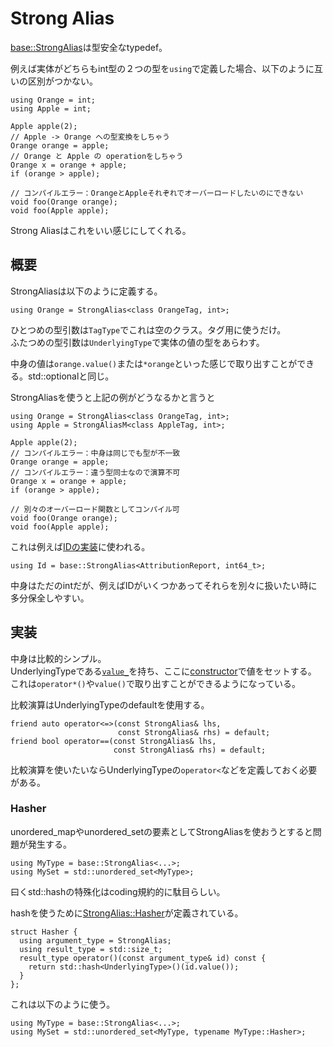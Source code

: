 # Strong Alias

[base::StrongAlias](https://source.chromium.org/chromium/chromium/src/+/main:base/types/strong_alias.h;l=78;drc=b337f048544d14eeb1e8aa6ae1b54ec796936ba5)は型安全なtypedef。

例えば実体がどちらもint型の２つの型を`using`で定義した場合、以下のように互いの区別がつかない。
```cpp=
using Orange = int;
using Apple = int;

Apple apple(2);
// Apple -> Orange への型変換をしちゃう
Orange orange = apple;
// Orange と Apple の operationをしちゃう
Orange x = orange + apple;
if (orange > apple);

// コンパイルエラー：OrangeとAppleそれぞれでオーバーロードしたいのにできない
void foo(Orange orange);
void foo(Apple apple);
```

Strong Aliasはこれをいい感じにしてくれる。

## 概要
StrongAliasは以下のように定義する。
```cpp=
using Orange = StrongAlias<class OrangeTag, int>;
```

ひとつめの型引数は`TagType`でこれは空のクラス。タグ用に使うだけ。  
ふたつめの型引数は`UnderlyingType`で実体の値の型をあらわす。

中身の値は`orange.value()`または`*orange`といった感じで取り出すことができる。std::optionalと同じ。

StrongAliasを使うと上記の例がどうなるかと言うと
```cpp=
using Orange = StrongAlias<class OrangeTag, int>;
using Apple = StrongAliasM<class AppleTag, int>;

Apple apple(2);
// コンパイルエラー：中身は同じでも型が不一致
Orange orange = apple;
// コンパイルエラー：違う型同士なので演算不可
Orange x = orange + apple;
if (orange > apple);

// 別々のオーバーロード関数としてコンパイル可
void foo(Orange orange);
void foo(Apple apple);
```

これは例えば[IDの実装](https://source.chromium.org/chromium/chromium/src/+/main:content/browser/attribution_reporting/attribution_report.h;l=43;drc=c686e8f4fd379312469fe018f5c390e9c8f20d0d)に使われる。
```cpp=
using Id = base::StrongAlias<AttributionReport, int64_t>;
```
中身はただのintだが、例えばIDがいくつかあってそれらを別々に扱いたい時に多分保全しやすい。

## 実装

中身は比較的シンプル。  
UnderlyingTypeである[`value_`](https://source.chromium.org/chromium/chromium/src/+/main:base/types/strong_alias.h;l=144;drc=b337f048544d14eeb1e8aa6ae1b54ec796936ba5)を持ち、ここに[constructor](https://source.chromium.org/chromium/chromium/src/+/main:base/types/strong_alias.h;l=83-85;drc=b337f048544d14eeb1e8aa6ae1b54ec796936ba5)で値をセットする。  
これは`operator*()`や`value()`で取り出すことができるようになっている。

比較演算はUnderlyingTypeのdefaultを使用する。
```cpp=
friend auto operator<=>(const StrongAlias& lhs,
                        const StrongAlias& rhs) = default;
friend bool operator==(const StrongAlias& lhs,
                       const StrongAlias& rhs) = default;
```
比較演算を使いたいならUnderlyingTypeの`operator<`などを定義しておく必要がある。

### Hasher
unordered_mapやunordered_setの要素としてStrongAliasを使おうとすると問題が発生する。
```cpp=
using MyType = base::StrongAlias<...>;
using MySet = std::unordered_set<MyType>;
```
曰くstd::hashの特殊化はcoding規約的に駄目らしい。

hashを使うために[StrongAlias::Hasher](https://source.chromium.org/chromium/chromium/src/+/main:base/types/strong_alias.h;l=127;drc=b337f048544d14eeb1e8aa6ae1b54ec796936ba5)が定義されている。

```cpp=
struct Hasher {
  using argument_type = StrongAlias;
  using result_type = std::size_t;
  result_type operator()(const argument_type& id) const {
    return std::hash<UnderlyingType>()(id.value());
  }
};
```

これは以下のように使う。
```cpp=
using MyType = base::StrongAlias<...>;
using MySet = std::unordered_set<MyType, typename MyType::Hasher>;
```
